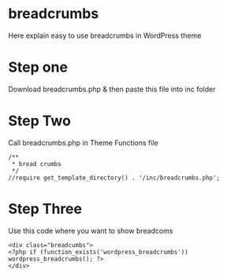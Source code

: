 # breadcrumbs
Here explain easy to use breadcrumbs in WordPress theme

Step one
================

Download breadcrumbs.php & then paste this file into inc folder 

Step Two
================

Call breadcrumbs.php in Theme Functions file

	/**
	 * bread crumbs
	 */
	//require get_template_directory() . '/inc/breadcrumbs.php'; 

Step Three
================

Use this code where you want to show breadcoms

	<div class="breadcumbs">
	<?php if (function_exists('wordpress_breadcrumbs')) wordpress_breadcrumbs(); ?>
	</div>